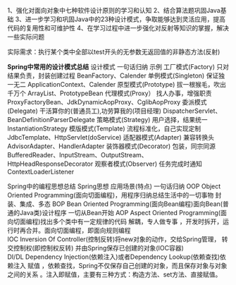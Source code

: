 1、强化对面向对象中七种软件设计原则的学习和认知
2、结合算法题巩固Java基础
3、进一步学习和巩固Java中的23种设计模式，争取能够达到灵活应用，提高代码的复用性和可维护性
4、在学习过程中进一步强化对反射等知识的掌握，解决一些实际问题

实际需求：执行某个类中全部以test开头的无参数无返回值的非静态方法(反射)

**Spring中常用的设计模式总结**
设计模式	              一句话归纳                             示例
工厂模式(Factory)      只对结果负责，封装创建过程               BeanFactory、Calender
单例模式(Singleton)    保证独一无二                           ApplicationContext、Calender
原型模式(Prototype)    拔一根猴毛，吹出千万个                  ArrayList、PrototypeBean
代理模式(Proxy）       找人办事，增强职责                      ProxyFactoryBean、JdkDynamicAopProxy、CglibAopProxy︎
委派模式(Delegate)     干活算你的(普通员工),功劳算我的(项目经理) DispatcherServlet、BeanDefinitionParserDelegate
策略模式(Strategy)     用户选择，结果统一                      InstantiationStrategy
模版模式(Template)     流程标准化，自己实现定制                 JdbcTemplate、HttpServlet(doService)
适配器模式(Adapter)    兼容转换头                             AdvisorAdapter、HandlerAdapter
装饰器模式(Decorator)  包装，同宗同源                          BufferedReader、InputStream、OutputStream、HttpHeadResponseDecorator
观察者模式(Observer)   任务完成时通知                          ContextLoaderListener

Spring中的编程思想总结
Spring思想            应用场景(特点)                                                             一句话归纳
OOP                   Object Oriented Programming(面向切面编程)，用程序归纳总结生活中的一切事物     封装、集成、多态
BOP                   Bean Oriented Programming(面向Bean编程)面向Bean(普通的Java类)设计程序       一切从Bean开始
AOP                   Aspect Oriented Programming(面向切面编程)找出多个类中有一定规律的代码        解耦，专人做专事
                      ，开发时拆开，运行时再合并。面向切面编程，即面向规则编程                       
IOC                  Inversion Of Controller(控制反转)将new对象的动作，交给Spring管理，           转交控制权(即控制权反转)
                     并由Spring保存已创建的对象(IOC容器)                        
DI/DL                Dependency Injection(依赖注入)或者Dependency Lookup(依赖查找)依赖注入        赋值
                    ，依赖查找，Spring不仅保存自己创建的对象，而且保存对象与对象之间的关系
                    。注入即赋值，主要有三种方式：构造方法、set方法、直接赋值。
